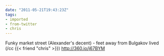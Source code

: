 ```yaml
---
date: "2011-05-21T19:43:23Z"
tags:
- imported
- from-twitter
- chris
---
```

Funky market street \(Alexander's decent\) - feet away from Bulgakov lived \(/cc {{< friend "chris" >}}\) http://360.io/j67BYM
